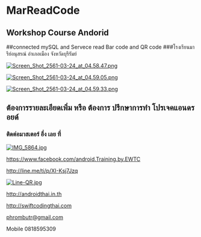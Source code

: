 # MarReadCode
## Workshop Course Andorid
##connected mySQL and Servece read Bar code and QR code 
###โรงเรียนมารีย์อนุสรณ์ อำเภอเมือง  จังหวัดบุรีรัมย์

[![Screen_Shot_2561-03-24_at_04.58.47.png](https://s9.postimg.org/krmamewsf/Screen_Shot_2561-03-24_at_04.58.47.png)](https://postimg.org/image/nygu61h8b/)

[![Screen_Shot_2561-03-24_at_04.59.05.png](https://s9.postimg.org/fg7e1q5kv/Screen_Shot_2561-03-24_at_04.59.05.png)](https://postimg.org/image/5iwd8nxyz/)

[![Screen_Shot_2561-03-24_at_04.59.33.png](https://s9.postimg.org/bwlgbxian/Screen_Shot_2561-03-24_at_04.59.33.png)](https://postimg.org/image/8czim4fkr/)

## ต้องการรายละเอียดเพิ่ม หรือ ต้องการ ปรึกษาการทำ โปรเจคแอนดรอยด์
### ติดต่อมาสเตอร์ อึ่ง เลย ที่

[![IMG_5864.jpg](https://s17.postimg.org/vsniq5zm7/IMG_5864.jpg)](https://postimg.org/image/bla2xv24r/)

https://www.facebook.com/android.Training.by.EWTC

http://line.me/ti/p/XI-Ksj7Jzq

[![Line-QR.jpg](https://s9.postimg.org/41ec4gb3z/Line-_QR.jpg)](https://postimg.org/image/h5jwh535n/)

http://androidthai.in.th

http://swiftcodingthai.com    

phrombutr@gmail.com

Mobile 0818595309
